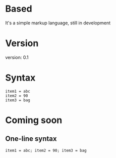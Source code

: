 # Based
It's a simple markup language, still in development

# Version
version: 0.1

# Syntax
```
item1 = abc
item2 = 90
item3 = bag
```
# Coming soon

## One-line syntax
```
item1 = abc; item2 = 90; item3 = bag
```
